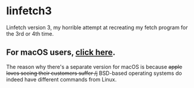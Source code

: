 # linfetch3
Linfetch version 3, my horrible attempt at recreating my fetch program for the 3rd or 4th time.

## For macOS users, [click here](https://github.com/Ingyte/LinfetchForDarwin).
The reason why there's a separate version for macOS is because ~~apple loves seeing their customers suffer /j~~ BSD-based operating systems do indeed have different commands from Linux.
